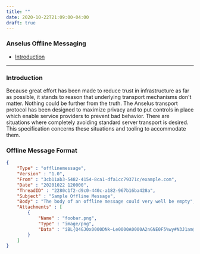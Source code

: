 ```yaml
---
title: ""
date: 2020-10-22T21:09:00-04:00
draft: true
---
```

### Anselus Offline Messaging

- [Introduction](#intro)

------

<a name="intro"></a>
### Introduction

Because great effort has been made to reduce trust in infrastructure as far as possible, it stands to reason that underlying transport mechanisms don't matter. Nothing could be further from the truth. The Anselus transport protocol has been designed to maximize privacy and to put controls in place which enable service providers to prevent bad behavior. There are situations where completely avoiding standard server transport is desired. This specification concerns these situations and tooling to accommodate them.

### Offline Message Format

```json
{
	"Type" : "offlinemessage",
	"Version" : "1.0",
	"From" : "3cb11ab3-5482-4154-8ca1-dfa1cc79371c/example.com",
	"Date" : "20201022 120000",
	"ThreadID" : "2280c1f2-d9c0-440c-a182-967b16ba428a",
	"Subject" : "Sample Offline Message",
	"Body" : "The body of an offline message could very well be empty",
	"Attachments" : [
		{
			"Name" : "foobar.png",
			"Type" : "image/png",
			"Data" : "iBL{Q4GJ0x0000DNk~Le0000A0000A2nGNE0F5%wy#N3J1am@3R0s$N2z&@+hyVZp7)eAyR2Y?G{Qv*|e+D7|6ETWL6;e+j0BM>85Q>cpXaE2J07*qoM6N<$f&"
		}
	]
}
```
